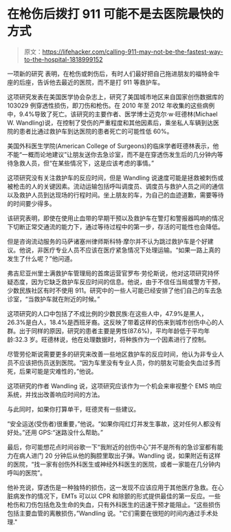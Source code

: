 # 在枪伤后拨打 911 可能不是去医院最快的方式

> 原文：<https://lifehacker.com/calling-911-may-not-be-the-fastest-way-to-the-hospital-1818999152>

一项新的研究 表明，在枪伤或刺伤后，有时人们最好把自己拖进朋友的福特金牛座的后座，告诉他去最近的医院，而不是打 911 等救护车。



这项研究发表在美国医学协会杂志上，研究了美国城市地区来自国家创伤数据库的 103029 例穿透性损伤，即刀伤和枪伤。在 2010 年至 2012 年收集的这些病例中，9.4%导致了死亡。该研究的主要作者、医学博士迈克尔·w·旺德林(Michael W. Wandling)说，在控制了受伤的严重程度和其他因素后，乘坐私人车辆到达医院的患者比通过救护车到达医院的患者死亡的可能性低 60%。

美国外科医生学院(American College of Surgeons)的临床学者旺德林表示，他不能“一概而论地建议”让朋友送你去急诊室，而不是在穿透伤发生后的几分钟内等待急救人员，但“在某些情况下，这是应该考虑的事情。”

这项研究没有关注救护车的反应时间，但是 Wandling 说速度可能是拯救被刺伤或被枪击的人的关键因素。流动运输包括呼叫调度员、调度员与救护人员之间的通信以及救护人员到达现场的行程时间。坐上朋友的车，为自己的血迹道歉，需要等待的时间要少得多。

该研究表明，即使在使用止血带的早期干预以及救护车在警灯和警报器鸣响的情况下切断正常交通流的能力下，通过等待过程中的第一步，存活的可能性也会降低。

但是咨询流动服务的马萨诸塞州律师斯科特·摩尔并不认为跳过救护车是个好建议。他说，非医疗专业人员不应该在医疗紧急情况下处理运输。“如果一路上真的发生了什么呢？”他问道。

弗吉尼亚州里士满救护车管理局的首席运营官罗布·劳伦斯说，他对这项研究持怀疑态度，因为它缺乏救护车反应时间的信息。他说，由于不信任当局或警方干预，少数民族社区有时不使用 911。研究中的一些人可能已经安排了他们自己的车去急诊室，“当救护车就在附近的时候。”

这项研究的人口中包括了不成比例的少数民族:在这些人中，47.9%是黑人，26.3%是白人，18.4%是西班牙裔。这反映了带着这样的伤来到城市创伤中心的人群。出于同样的原因，研究的患者主要是男性(87.6%)，平均年龄低于平均年龄:32.3 岁。旺德林说，他在处理数据时，将种族作为一个因素进行了控制。

尽管劳伦斯说需要更多的研究来改善一些地区救护车的反应时间，他认为非专业人员不应该把伤员送到医院。“因为车里没有专业人员，你的朋友可能会失血过多而死，后果可能是灾难性的，”他说。

这项研究的作者 Wandling 说，这项研究应该作为一个机会来审视整个 EMS 响应系统，并找出改善响应时间的方法。

与此同时，如果你打算单干，旺德灵有一些建议。

“安全运送(受伤者)很重要，”他说。“如果你闯红灯并发生事故，这对任何人都没有好处。”还用 GPS:“迷路没什么帮助。”

最后，你可能想花点时间谷歌一下“我附近的创伤中心”并不是所有的急诊室都有能力在病人进门 20 分钟后从他的胸腔里取出子弹。Wandling 说，如果附近有这样的医院，“找一家有创伤外科医生或神经外科医生的医院，或者一家能在几分钟内呼叫的医院”。

他补充说，穿透伤是一种独特的损伤，这一发现不应该应用于其他医疗急救。在心脏病发作的情况下，EMTs 可以以 CPR 和除颤的形式提供最佳的第一反应。一些枪伤和刀伤包括危及生命的失血，只有外科医生的迅速干预才能阻止。“这些损伤包括主要血管的离散损伤，”Wandling 说。"它们需要在很短的时间内通过手术处理."
